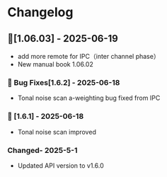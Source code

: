 
# Changelog
## 🐛[1.06.03] - 2025-06-19
- add more remote for IPC（inter channel phase）
- New manual book 1.06.02
###  🐛 Bug Fixes[1.6.2] - 2025-06-18
- Tonal noise scan a-weighting bug fixed from IPC
### 🧰 [1.6.1] - 2025-06-18
- Tonal noise scan improved
### Changed- 2025-5-1
- Updated API version to v1.6.0
